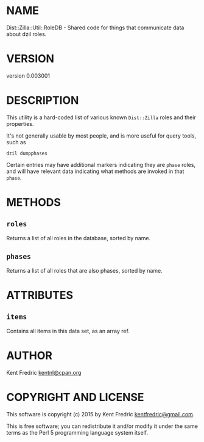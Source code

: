 # NAME

Dist::Zilla::Util::RoleDB - Shared code for things that communicate data about dzil roles.

# VERSION

version 0.003001

# DESCRIPTION

This utility is a hard-coded list of various known `Dist::Zilla` roles and their properties.

It's not generally usable by most people, and is more useful for query tools, such as

    dzil dumpphases

Certain entries may have additional markers indicating they are `phase` roles,
and will have relevant data indicating what methods are invoked in that `phase`.

# METHODS

## `roles`

Returns a list of all roles in the database, sorted by name.

## `phases`

Returns a list of all roles that are also phases, sorted by name.

# ATTRIBUTES

## `items`

Contains all items in this data set, as an array ref.

# AUTHOR

Kent Fredric <kentnl@cpan.org>

# COPYRIGHT AND LICENSE

This software is copyright (c) 2015 by Kent Fredric <kentfredric@gmail.com>.

This is free software; you can redistribute it and/or modify it under
the same terms as the Perl 5 programming language system itself.
